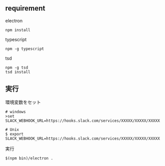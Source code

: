 ## requirement

electron

    npm install

typescript

    npm -g typescript

tsd

    npm -g tsd
    tsd install

## 実行

環境変数をセット

    # windows
    >set SLACK_WEBHOOK_URL=https://hooks.slack.com/services/XXXXX/XXXXX/XXXXX

    # Unix
    $ export SLACK_WEBHOOK_URL=https://hooks.slack.com/services/XXXXX/XXXXX/XXXXX

実行

    $(npm bin)/electron .
